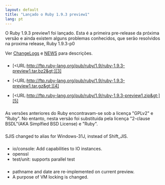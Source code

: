 ```yaml
---
layout: default
title: "Lançado o Ruby 1.9.3 preview1"
lang: pt
---
```


O Ruby 1.9.3 preview1 foi lançado. Esta é a primeira pre-release da
próxima versão e ainda existem alguns problemas conhecidos, que serão
resolvidos na proxima release, Ruby 1.9.3-p0

Ver [ChangeLogs][1] e [NEWS][2] para descrições.

### 

* [&lt;URL:http://ftp.ruby-lang.org/pub/ruby/1.9/ruby-1.9.3-preview1.tar.bz2&gt;][3]


* [&lt;URL:http://ftp.ruby-lang.org/pub/ruby/1.9/ruby-1.9.3-preview1.tar.gz&gt;][4]


* [&lt;URL:http://ftp.ruby-lang.org/pub/ruby/1.9/ruby-1.9.3-preview1.zip&gt;][5]

### 

As versões anteriores do Ruby encontravam-se sob a licença \"GPLv2\" e
\"Ruby\". No entanto, nesta versão foi substituida pela licença
\"2-clause BSDL\"(AKA Simplfied BSD License) e \"Ruby\".

### 

SJIS changed to alias for Windows-31J, instead of Shift\_JIS.

### 

* io/console: Add capabilities to IO instances.
* openssl
* test/unit: supports parallel test

### 

* pathname and date are re-implemented on current preview.
* A purpose of VM locking is changed.



[1]: http://svn.ruby-lang.org/repos/ruby/tags/v1_9_3_preview1/ChangeLog 
[2]: http://svn.ruby-lang.org/repos/ruby/tags/v1_9_3_preview1/NEWS 
[3]: http://ftp.ruby-lang.org/pub/ruby/1.9/ruby-1.9.3-preview1.tar.bz2 
[4]: http://ftp.ruby-lang.org/pub/ruby/1.9/ruby-1.9.3-preview1.tar.gz 
[5]: http://ftp.ruby-lang.org/pub/ruby/1.9/ruby-1.9.3-preview1.zip 
